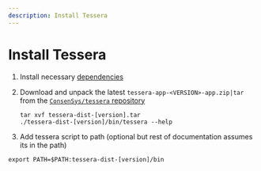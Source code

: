 ```yaml
---
description: Install Tessera
---
```


# Install Tessera

1. Install necessary [dependencies](Dependencies.md)

1. Download and unpack the latest `tessera-app-<VERSION>-app.zip|tar` from the
    [`ConsenSys/tessera` repository](https://github.com/ConsenSys/tessera/releases/latest)
    ```shell
    tar xvf tessera-dist-[version].tar
    ./tessera-dist-[version]/bin/tessera --help
    ```
2. Add tessera script to path (optional but rest of documentation assumes its in the path)
```shell
export PATH=$PATH:tessera-dist-[version]/bin
```
